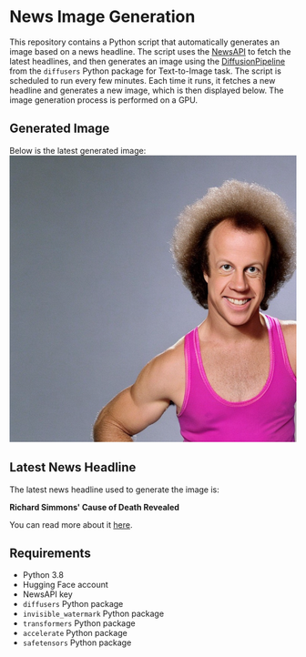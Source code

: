 # News Image Generation
This repository contains a Python script that automatically generates an image based on a news headline. The script uses the [NewsAPI](https://newsapi.org/) to fetch the latest headlines, and then generates an image using the [DiffusionPipeline](https://github.com/huggingface/diffusers) from the `diffusers` Python package for Text-to-Image task.
The script is scheduled to run every few minutes. Each time it runs, it fetches a new headline and generates a new image, which is then displayed below. The image generation process is performed on a GPU.

## Generated Image
Below is the latest generated image:
![Generated Image](image.png)

## Latest News Headline
The latest news headline used to generate the image is:

**Richard Simmons' Cause of Death Revealed**

You can read more about it [here](https://news.google.com/rss/articles/CBMiggFBVV95cUxPclN0VVdaWGVEb0xzeDYzQXBqcko2RHNWWkt5bjBQdEd1bnF1SEh1Rkx5VlhLY0M1eWYzNFRfZ0VCZWFzYlpab1ZjbWRXMDUyU0dSbE84RjU5dG9QVVBZQmo1bU01dDlvX1NFaDJRVm1sNGZhU2VKbERMcU9LcTctOVZ3?oc=5).

## Requirements
- Python 3.8
- Hugging Face account
- NewsAPI key
- `diffusers` Python package
- `invisible_watermark` Python package
- `transformers` Python package
- `accelerate` Python package
- `safetensors` Python package
